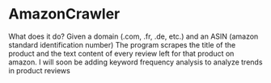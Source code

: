 # AmazonCrawler

What does it do? Given a domain (.com, .fr, .de, etc.) and an ASIN (amazon standard identification number) The program scrapes the title of the product and the text content of every review left for that product on amazon. I will soon be adding keyword frequency analysis to analyze trends in product reviews
